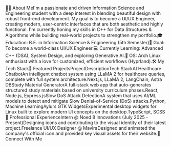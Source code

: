 👨‍💻 About MeI'm a passionate and driven Information Science and Engineering student with a deep interest in blending beautiful design with robust front-end development. My goal is to become a UI/UX Engineer, creating modern, user-centric interfaces that are both aesthetic and highly functional. I'm currently honing my skills in C++ for Data Structures & Algorithms while building real-world projects to strengthen my portfolio.🎓 Education: B.E. in Information Science & Engineering (5th Semester)🎯 Goal: To become a world-class UI/UX Engineer.💻 Currently Learning: Advanced C++ (DSA), System Design, and exploring Generative AI.🐧 OS: Arch Linux enthusiast with a love for customized, efficient workflows (Hyprland).🛠️ My Tech Stack<!-- You can list your tech stack here as text or with badges later -->🚀 Featured ProjectsProjectDescriptionTech StackAI Healthcare ChatbotAn intelligent chatbot system using LLaMA 2 for healthcare queries, complete with full system architecture.Next.js, LLaMA 2, LangChain, Astra DBStudy Material GeneratorA full-stack web app that auto-generates structured study materials based on university curriculum phases.React, Node.js, Express.jsSlow DoS Attack DetectionA system that uses AI/ML models to detect and mitigate Slow Denial-of-Service (DoS) attacks.Python, Machine LearningAylurs GTK WidgetsExperimental desktop widgets for Linux built to explore modern UI concepts on the desktop.TypeScript, SCSS💼 Professional ExperienceIntern @ Noed 8 Innovations (July 2025 - Present)Designing icons and contributing to the visual identity of their latest project.Freelance UI/UX Designer @ MavlraDesigned and animated the company's official icon and provided key visual assets for their website.🔗 Connect With Me<!-- Add your social media and portfolio links here -->
